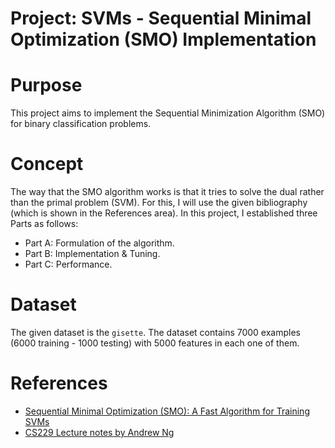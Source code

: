 # **Project**: SVMs - Sequential Minimal Optimization (SMO) Implementation

# **Purpose**
This project aims to implement the Sequential Minimization Algorithm (SMO) for binary classification problems.

# **Concept**
The way that the SMO algorithm works is that it tries to solve the dual rather than the primal problem (SVM). For this, I will use the given bibliography (which is shown in the References area). In this project, I established three Parts as follows:
* Part A: Formulation of the algorithm.
* Part B: Implementation & Tuning.
* Part C: Performance.

# **Dataset**
The given dataset is the `gisette`. The dataset contains 7000 examples (6000 training - 1000 testing) with 5000 features in each one of them.

# **References**
* [Sequential Minimal Optimization (SMO): A Fast Algorithm for Training SVMs](https://www.microsoft.com/en-us/research/wp-content/uploads/2016/02/tr-98-14.pdf)
* [CS229 Lecture notes by Andrew Ng](https://sgfin.github.io/files/notes/CS229_Lecture_Notes.pdf)
